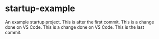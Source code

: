 # startup-example
An example startup project.
This is after the first commit.
This is a change done on VS Code.
This is a change done on VS Code.
This is the last commit.
